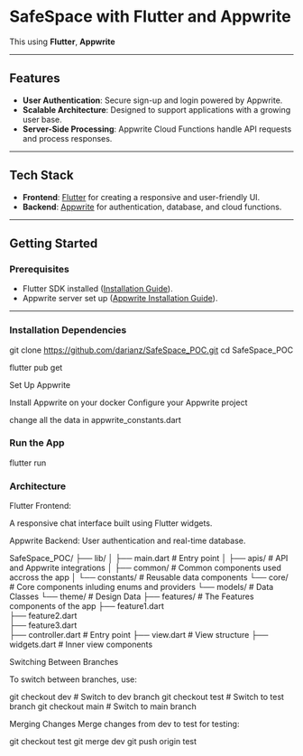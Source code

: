 # SafeSpace with Flutter and Appwrite

This using **Flutter**, **Appwrite** 

---

## Features

- **User Authentication**: Secure sign-up and login powered by Appwrite.
- **Scalable Architecture**: Designed to support applications with a growing user base.
- **Server-Side Processing**: Appwrite Cloud Functions handle API requests and process responses.

---

## Tech Stack

- **Frontend**: [Flutter](https://flutter.dev/) for creating a responsive and user-friendly UI.
- **Backend**: [Appwrite](https://appwrite.io/) for authentication, database, and cloud functions.

---

## Getting Started

### Prerequisites
- Flutter SDK installed ([Installation Guide](https://docs.flutter.dev/get-started/install)).
- Appwrite server set up ([Appwrite Installation Guide](https://appwrite.io/docs/installation)).


---

### Installation Dependencies
git clone https://github.com/darianz/SafeSpace_POC.git
cd SafeSpace_POC

flutter pub get

Set Up Appwrite

Install Appwrite on your docker
Configure your Appwrite project

change all the data in appwrite_constants.dart



### Run the App
flutter run

### Architecture

Flutter Frontend:

A responsive chat interface built using Flutter widgets.

Appwrite Backend:
User authentication and real-time database.

SafeSpace_POC/
├── lib/
│   ├── main.dart                       # Entry point
│   ├── apis/                           # API and Appwrite integrations
│   ├── common/                         # Common components used accross the app
│   └── constants/                      # Reusable data components
    └── core/                           # Core components inluding enums and providers
    └── models/                         # Data Classes
    └── theme/                          # Design Data
    ├── features/                       # The Features components of the app
        ├── feature1.dart               
        ├── feature2.dart               
        ├── feature3.dart               
            ├── controller.dart         # Entry point
            ├── view.dart               # View structure
            ├── widgets.dart            # Inner view components

Switching Between Branches

To switch between branches, use:

git checkout dev  # Switch to dev branch
git checkout test  # Switch to test branch
git checkout main  # Switch to main branch

Merging Changes
Merge changes from dev to test for testing:

git checkout test
git merge dev
git push origin test
